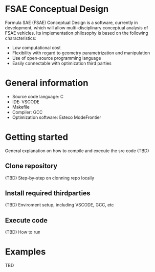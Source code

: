 # FSAE Conceptual Design
Formula SAE (FSAE) Conceptual Design is a software, currently in development, which will allow multi-disciplinary conceptual analysis of FSAE vehicles. Its implementation philosophy is based on the following characteristics:

- Low computational cost
- Flexibility with regard to geometry parametrization and manipulation
- Use of open-source programming language
- Easily connectable with optimization third parties

# General information
- Source code language: C
- IDE: VSCODE
- Makefile
- Compiler: GCC
- Optimization software: Esteco ModeFrontier


# Getting started
General explanation on how to compile and execute the src code (TBD)

## Clone repository
(TBD) Step-by-step on clonning repo locally

## Install required thirdparties
(TBD) Enviroment setup, including VSCODE, GCC, etc

## Execute code
(TBD) How to run 

# Examples
TBD
